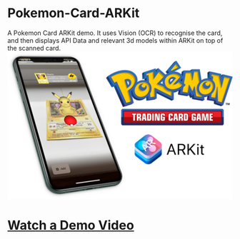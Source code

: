 # Pokemon-Card-ARKit
A Pokemon Card ARKit demo. It uses Vision (OCR) to recognise the card, and then displays API Data and relevant 3d models within ARKit on top of the scanned card.
![](parkit.png)
# [Watch a Demo Video](https://www.youtube.com/watch?v=ei63n1IWCrI&pbjreload=101&ab_channel=TomBastable)
